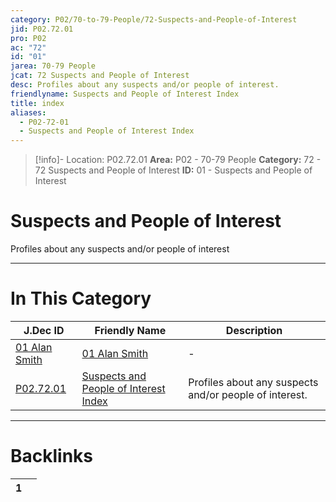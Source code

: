 ```yaml
---
category: P02/70-to-79-People/72-Suspects-and-People-of-Interest
jid: P02.72.01
pro: P02
ac: "72"
id: "01"
jarea: 70-79 People
jcat: 72 Suspects and People of Interest
desc: Profiles about any suspects and/or people of interest.
friendlyname: Suspects and People of Interest Index
title: index
aliases:
  - P02-72-01
  - Suspects and People of Interest Index
---
```

>[!info]- Location: P02.72.01
>**Area:** P02 - 70-79 People
>**Category:** 72 - 72 Suspects and People of Interest
>**ID:** 01 - Suspects and People of Interest

# Suspects and People of Interest

Profiles about any suspects and/or people of interest
 


---
# In This Category

| J.Dec ID                                                                                                              | Friendly Name                                                                                                                         | Description                                            |
| --------------------------------------------------------------------------------------------------------------------- | ------------------------------------------------------------------------------------------------------------------------------------- | ------------------------------------------------------ |
| [01 Alan Smith](../../../hidden/01%20Alan%20Smith.md) | [01 Alan Smith](../../../hidden/01%20Alan%20Smith.md)                 | \-                                                     |
| [P02.72.01](index.md)             | [Suspects and People of Interest Index](index.md) | Profiles about any suspects and/or people of interest. |


---
# Backlinks
<div><table class="dataview table-view-table"><thead class="table-view-thead"><tr class="table-view-tr-header"><th class="table-view-th"><span></span><span class="dataview small-text">1</span></th><th class="table-view-th"><span></span></th></tr></thead><tbody class="table-view-tbody"></tbody></table></div>